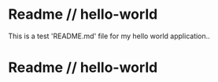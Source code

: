 # Readme // hello-world
This is a test 'README.md' file for my hello world application..
# Readme // hello-world
